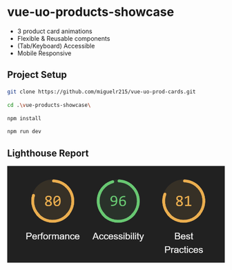 # vue-uo-products-showcase

-   3 product card animations
-   Flexible & Reusable components
-   (Tab/Keyboard) Accessible
-   Mobile Responsive

## Project Setup

```sh
git clone https://github.com/miguelr215/vue-uo-prod-cards.git
```

```sh
cd .\vue-products-showcase\
```

```sh
npm install
```

```sh
npm run dev
```

## Lighthouse Report

![Lighthouse report for Urban Outfitters Product Card Animations](/src/assets/LighthouseRpt.png)
